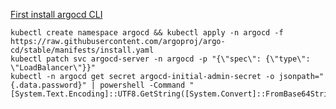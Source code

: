 [First install argocd CLI](https://argo-cd.readthedocs.io/en/stable/cli_installation/)

``` 
kubectl create namespace argocd && kubectl apply -n argocd -f https://raw.githubusercontent.com/argoproj/argo-cd/stable/manifests/install.yaml
kubectl patch svc argocd-server -n argocd -p "{\"spec\": {\"type\": \"LoadBalancer\"}}"                                                   
kubectl -n argocd get secret argocd-initial-admin-secret -o jsonpath="{.data.password}" | powershell -Command "[System.Text.Encoding]::UTF8.GetString([System.Convert]::FromBase64String($input))"                                        
``` 
